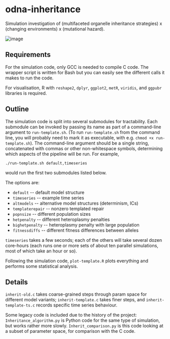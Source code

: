 # odna-inheritance
Simulation investigation of (multifaceted organelle inheritance strategies) x (changing environments) x (mutational hazard).

![image](https://github.com/user-attachments/assets/5bb06499-700c-4b79-97a3-f4f84fc5db4f)

Requirements
----
For the simulation code, only GCC is needed to compile C code. The wrapper script is written for Bash but you can easily see the different calls it makes to run the code.

For visualisation, R with `reshape2`, `dplyr`, `ggplot2`, `metR`, `viridis`, and `ggpubr` libraries is required. 

Outline
----

The simulation code is split into several submodules for tractability. Each submodule can be invoked by passing its name as part of a command-line argument to `run-template.sh`. (To run `run-template.sh` from the command line, you will probably need to mark it as executable, with e.g. `chmod +x run-template.sh`). The command-line argument should be a single string, concatenated with commas or other non-whitespace symbols, determining which aspects of the pipeline will be run. For example,

`./run-template.sh default,timeseries` 

would run the first two submodules listed below.

The options are:

* `default`         -- default model structure
* `timeseries`      -- example time series
* `altmodels`       -- alternative model structures (determinism, ICs)
* `templaterepair`  -- nonzero templated repair
* `popnsize`        -- different population sizes
* `hetpenalty`      -- different heteroplasmy penalties
* `bighetpenalty`   -- heteroplasmy penalty with large population
* `fitnessdiffs`    -- different fitness differences between alleles

`timeseries` takes a few seconds; each of the others will take several dozen core-hours (each runs one or more sets of about ten parallel simulations, most of which take an hour or so).

Following the simulation code, `plot-template.R` plots everything and performs some statistical analysis.

Details
----

`inherit-old.c` takes coarse-grained steps through param space for different model variants; `inherit-template.c` takes finer steps, and `inherit-template-ts.c` records specific time series behaviour. 

Some legacy code is included due to the history of the project: `Inheritance_algorithm.py` is Python code for the same type of simulation, but works rather more slowly. `Inherit_comparison.py` is this code looking at a subset of parameter space, for comparison with the C code. 

